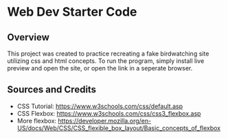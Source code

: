 # Web Dev Starter Code

## Overview

This project was created to practice recreating a fake birdwatching site utilizing css and
html concepts. To run the program, simply install live preview and open the site, or open
the link in a seperate browser.

## Sources and Credits

- CSS Tutorial: https://www.w3schools.com/css/default.asp
- CSS Flexbox: https://www.w3schools.com/css/css3_flexbox.asp
- More flexbox: https://developer.mozilla.org/en-US/docs/Web/CSS/CSS_flexible_box_layout/Basic_concepts_of_flexbox
